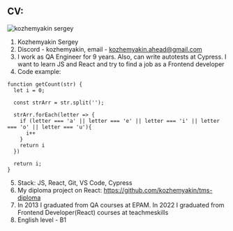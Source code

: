 ## CV:

![kozhemyakin sergey](https://media-exp1.licdn.com/dms/image/C4E03AQH7cLV1hRz-4A/profile-displayphoto-shrink_800_800/0/1516861617183?e=1668038400&v=beta&t=7_sDedQCJJRdA-D5Bb8Frw-g2pnhRG4yIkhi6mqVfVE "kozhemyakin sergey")

1. Kozhemyakin Sergey
2. Discord - kozhemyakin, email - kozhemyakin.ahead@gmail.com
3. I work as QA Engineer for 9 years. Also, can write autotests at Cypress. I want to learn JS and React and try to find a job as a Frontend developer
4. Code example: 
```
function getCount(str) {
  let i = 0;
  
  const strArr = str.split('');
  
  strArr.forEach(letter => {
    if (letter === 'a' || letter === 'e' || letter === 'i' || letter === 'o' || letter === 'u'){
      i++
    }
    return i
  })
  
  return i;
}
```
5. Stack: JS, React, Git, VS Code, Cypress
6. My diploma project on React: https://github.com/kozhemyakin/tms-diploma 
7. In 2013 I graduated from QA courses at EPAM. In 2022 I graduated from Frontend Developer(React) courses at teachmeskills
8. English level - B1